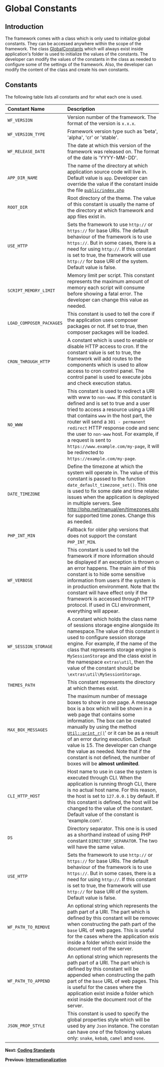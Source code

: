 
# Global Constants

<meta name="description" content="A reference of all constants which are global in WebFiori Framework.">

## Introduction

The framework comes with a class which is only used to initialize global constants. They can be accessed anywhere within the scope of the framework. The class [GlobalConstants](https://github.com/WebFiori/app/blob/main/app/ini/GlobalConstants.php) which will always exist inside application's folder is used to initialize the values of the constants. The developer can modify the values of the constants in the class as needed to configure some of the settings of the framework. Also, the developer can modify the content of the class and create his own constants.

## Constants

The following table lists all constants and for what each one is used.

|Constant Name|Description  |Default Value|
|:-----------|:-----------|:-----------|
|`WF_VERSION`|Version number of the framework. The format of the version is `x.x.x`.|(`string`)|
|`WF_VERSION_TYPE`|Framework version type such as 'beta', 'alpha', 'cr' or 'stable'.|(`string`)|
|`WF_RELEASE_DATE`|The date at which this version of the framework was released on. The format of the date is 'YYYY-MM-DD'.|(`string`)|
|`APP_DIR_NAME`|The name of the directory at which application source code will live in. Default value is `app`. Developer can override the value if the constant inside the file [`public/index.php`](https://github.com/WebFiori/app/blob/main/public/index.php#L10)|(`string`)|
|`ROOT_DIR`|Root directory of the theme. The value of this constant is usually the name of the directory at which framework and app files exist in.|(`string`)|
|`USE_HTTP`|Sets the framework to use `http://` or `https://` for base URIs. The default behaviour of the framework is to use `https://`. But in some cases, there is a need for using `http://`. If this constant is set to true, the framework will use `http://` for base URI of the system. Default value is false.|false (`boolean`)|
|`SCRIPT_MEMORY_LIMIT`|Memory limit per script. This constant represents the maximum amount of memory each script will consume before showing a fatal error. The developer can change this value as needed.|'2GB' (`string`)|
|`LOAD_COMPOSER_PACKAGES`|This constant is used to tell the core if the application uses composer packages or not. If set to true, then composer packages will be loaded.|true (`boolean`)|
|`CRON_THROUGH_HTTP`|A constant which is used to enable or disable HTTP access to cron. If the constant value is set to true, the framework will add routes to the components which is used to allow access to cron control panel. The control panel is used to execute jobs and check execution status.|false `boolean`|
|`NO_WWW`|This constant is used to redirect a URI with www to `non-www`. If this constant is defined and is set to true and a user tried to access a resource using a URI that contains `www` in the host part, the router will send a `301 - permanent redirect` HTTP response code and send the user to `non-www` host. For example, if a request is sent to `https://www.example.com/my-page`, it will be redirected to `https://example.com/my-page`. |false (`boolean`)|
|`DATE_TIMEZONE`|Define the timezone at which the system will operate in. The value of this constant is passed to the function `date_default_timezone_set()`. This one is used to fix some date and time related issues when the application is deployed in multiple servers. See http://php.net/manual/en/timezones.php for supported time zones. Change this as needed.|'Asia/Riyadh' (`string`)|
|`PHP_INT_MIN`|Fallback for older php versions that does not support the constant `PHP_INT_MIN`.|(`double`)|
|`WF_VERBOSE`|This constant is used to tell the framework if more information should be displayed if an exception is thrown or an error happens. The main aim of this constant is to hide some sensitive information from users if the system is in production environment. Note that the constant will have effect only if the framework is accessed through HTTP protocol. If used in CLI environment, everything will appear.|false (`boolean`)|
|`WF_SESSION_STORAGE`|A constant which holds the class name of sessions storage engine alongside its namespace.The value of this constant is used to configure session storage engine. For example, if the name of the class that represents storage engine is `MySessionStorage` and the class exist in the namespace `extras\util`, then the value of the constant should be `\extras\util\MySessionStorage`.|"\webfiori\framework\session\DefaultSessionStorage" (`string`)|
|`THEMES_PATH`|This constant represents the directory at which themes exist.|'themes' (`string`)|
|`MAX_BOX_MESSAGES`|The maximum number of message boxes to show in one page. A message box is a box which will be shown in a web page that contains some information. The box can be created manually by using the method [`Util::print_r()`](https://webfiori.com/docs/webfiori/framework/Util#pring_r)' or it can be as a result of an error during execution. Default value is 15. The developer can change the value as needed. Note that if the constant is not defined, the number of boxes will be **almost unlimited**.|15 (`int`)|
|`CLI_HTTP_HOST`|Host name to use in case the system is executed through CLI. When the application is running throgh CLI, there is no actual host name. For this reason, the host is set to `127.0.0.1` by default. If this constant is defined, the host will be changed to the value of the constant. Default value of the constant is 'example.com'.|'example.com' (`string`)|
|`DS`|Directory separator. This one is is used as a shorthand instead of using PHP constant `DIRECTORY_SEPARATOR`. The two will have the same value.|(`string`)|
|`USE_HTTP`|Sets the framework to use `http://` or `https://` for base URIs. The default behaviour of the framework is to use `https://`. But in some cases, there is a need for using `http://`. If this constant is set to true, the framework will use `http://` for base URI of the system. Default value is false.|false (`boolean`)|
|`WF_PATH_TO_REMOVE`|An optional string which represents the path part of a URI. The part which is defined by this constant will be removed when constructing the path part of the `base` URL of web pages. This is useful for the cases where the application exist inside a folder which exist inside the document root of the server.|Not defined|
|`WF_PATH_TO_APPEND`|An optional string which represents the path part of a URI. The part which is defined by this constant will be appended when constructing the path part of the `base` URL of web pages. This is useful for the cases where the application exist inside a folder which exist inside the document root of the server.|Not Defined|
|`JSON_PROP_STYLE`|This constant is used to specify the global properties style which will be used by any `Json` instance. The constant can have one of the following values only: `snake`, `kebab`, `camel` and `none`.|Not Defined|



**Next: [Coding Standards](learn/coding-standards)**

**Previous: [Internationalization](learn/i18n)**
